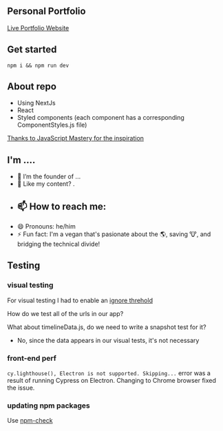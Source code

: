 ## Personal Portfolio

[Live Portfolio Website](https://www.nikolay.tech/)

## Get started

```
npm i && npm run dev
```

## About repo

- Using NextJs
- React
- Styled components (each component has a corresponding ComponentStyles.js file)

[Thanks to JavaScript Mastery for the inspiration](https://www.youtube.com/watch?v=OPaLnMw2i_0&list=PL1YmAbfxmHuOsV3zmAnncnql3MMsIeO2_&index=24)

## I'm ....

- 🔭 I’m the founder of ...
- 🥗 Like my content? .
- 📫 How to reach me:
  - 
- 😄 Pronouns: he/him
- ⚡ Fun fact: I'm a vegan that's pasionate about the 🌎, saving 🐮, and bridging the technical divide!

## Testing

### visual testing

For visual testing I had to enable an [ignore threhold](https://docs.happo.io/docs/compare-threshold)

How do we test all of the urls in our app?

What about timelineData.js, do we need to write a snapshot test for it?

- No, since the data appears in our visual tests, it's not necessary

### front-end perf

`cy.lighthouse(), Electron is not supported. Skipping...` error was a result of running Cypress on Electron. Changing to Chrome browser fixed the issue.

### updating npm packages

Use [npm-check](https://koalatea.io/how-to-update-all-your-npm-packages-at-once/)
